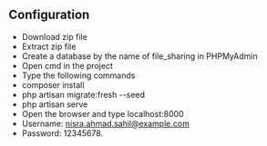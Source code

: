 ## Configuration
- Download zip file
- Extract zip file
- Create a database by the name of file_sharing in PHPMyAdmin
- Open cmd in the project
- Type the following commands
- composer install 
- php artisan migrate:fresh --seed
- php artisan serve
- Open the browser and type localhost:8000
- Username: nisra.ahmad.sahil@example.com
- Password: 12345678.
